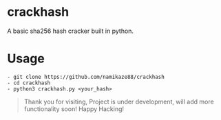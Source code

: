 # crackhash
A basic sha256 hash cracker built in python. 

# Usage
```
- git clone https://github.com/namikaze88/crackhash
- cd crackhash
- python3 crackhash.py <your_hash>
```

> Thank you for visiting, Project is under development, will add more functionality soon! Happy Hacking! 
